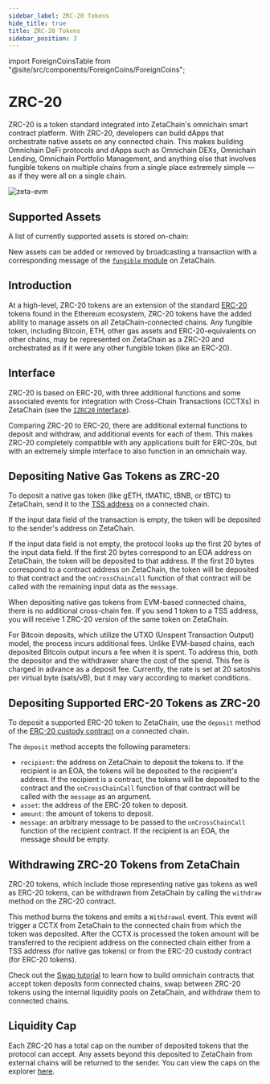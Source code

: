 ```yaml
---
sidebar_label: ZRC-20 Tokens
hide_title: true
title: ZRC-20 Tokens
sidebar_position: 3
---
```


import ForeignCoinsTable from "@site/src/components/ForeignCoins/ForeignCoins";

# ZRC-20

ZRC-20 is a token standard integrated into ZetaChain's omnichain smart contract
platform. With ZRC-20, developers can build dApps that orchestrate native assets
on any connected chain. This makes building Omnichain DeFi protocols and dApps
such as Omnichain DEXs, Omnichain Lending, Omnichain Portfolio Management, and
anything else that involves fungible tokens on multiple chains from a single
place extremely simple — as if they were all on a single chain.

![zeta-evm](/img/graphs/zrc-20-header.svg)

## Supported Assets

A list of currently supported assets is stored on-chain:

<ForeignCoinsTable />

New assets can be added or removed by broadcasting a transaction with a
corresponding message of the
[`fungible` module](/architecture/modules/fungible/messages/) on ZetaChain.

## Introduction

At a high-level, ZRC-20 tokens are an extension of the standard
[ERC-20](https://ethereum.org/en/developers/docs/standards/tokens/erc-20/)
tokens found in the Ethereum ecosystem, ZRC-20 tokens have the added ability to
manage assets on all ZetaChain-connected chains. Any fungible token, including
Bitcoin, ETH, other gas assets and ERC-20-equivalents on other chains, may be
represented on ZetaChain as a ZRC-20 and orchestrated as if it were any other
fungible token (like an ERC-20).

## Interface

ZRC-20 is based on ERC-20, with three additional functions and some associated
events for integration with Cross-Chain Transactions (CCTXs) in ZetaChain (see
the
[`IZRC20` interface](https://github.com/zeta-chain/protocol-contracts/blob/main/contracts/zevm/interfaces/IZRC20.sol)).

Comparing ZRC-20 to ERC-20, there are additional external functions to deposit
and withdraw, and additional events for each of them. This makes ZRC-20
completely compatible with any applications built for ERC-20s, but with an
extremely simple interface to also function in an omnichain way.

## Depositing Native Gas Tokens as ZRC-20

To deposit a native gas token (like gETH, tMATIC, tBNB, or tBTC) to ZetaChain,
send it to the [TSS address](/reference/contracts) on a connected chain.

If the input data field of the transaction is empty, the token will be deposited
to the sender's address on ZetaChain.

If the input data field is not empty, the protocol looks up the first 20 bytes
of the input data field. If the first 20 bytes correspond to an EOA address on
ZetaChain, the token will be deposited to that address. If the first 20 bytes
correspond to a contract address on ZetaChain, the token will be deposited to
that contract and the `onCrossChainCall` function of that contract will be
called with the remaining input data as the `message`.

When depositing native gas tokens from EVM-based connected chains, there is no
additional cross-chain fee. If you send 1 token to a TSS address, you will
receive 1 ZRC-20 version of the same token on ZetaChain.

For Bitcoin deposits, which utilize the UTXO (Unspent Transaction Output) model,
the process incurs additional fees. Unlike EVM-based chains, each deposited
Bitcoin output incurs a fee when it is spent. To address this, both the
depositor and the withdrawer share the cost of the spend. This fee is charged in
advance as a deposit fee. Currently, the rate is set at 20 satoshis per virtual
byte (sats/vB), but it may vary according to market conditions.

## Depositing Supported ERC-20 Tokens as ZRC-20

To deposit a supported ERC-20 token to ZetaChain, use the `deposit` method of
the [ERC-20 custody contract](/reference/contracts) on a connected chain.

The `deposit` method accepts the following parameters:

- `recipient`: the address on ZetaChain to deposit the tokens to. If the
  recipient is an EOA, the tokens will be deposited to the recipient's address.
  If the recipient is a contract, the tokens will be deposited to the contract
  and the `onCrossChainCall` function of that contract will be called with the
  `message` as an argument.
- `asset`: the address of the ERC-20 token to deposit.
- `amount`: the amount of tokens to deposit.
- `message`: an arbitrary message to be passed to the `onCrossChainCall`
  function of the recipient contract. If the recipient is an EOA, the message
  should be empty.

## Withdrawing ZRC-20 Tokens from ZetaChain

ZRC-20 tokens, which include those representing native gas tokens as well as
ERC-20 tokens, can be withdrawn from ZetaChain by calling the `withdraw` method
on the ZRC-20 contract.

This method burns the tokens and emits a `Withdrawal` event. This event will
trigger a CCTX from ZetaChain to the connected chain from which the token was
deposited. After the CCTX is processed the token amount will be transferred to
the recipient address on the connected chain either from a TSS address (for
native gas tokens) or from the ERC-20 custody contract (for ERC-20 tokens).

Check out the [Swap tutorial](/developers/omnichain/tutorials/swap) to learn how
to build omnichain contracts that accept token deposits form connected chains,
swap between ZRC-20 tokens using the internal liquidity pools on ZetaChain, and
withdraw them to connected chains.

## Liquidity Cap

Each ZRC-20 has a total cap on the number of deposited tokens that the protocol
can accept. Any assets beyond this deposited to ZetaChain from external chains
will be returned to the sender. You can view the caps on the explorer
[here](https://explorer.zetachain.com/liquidity).
